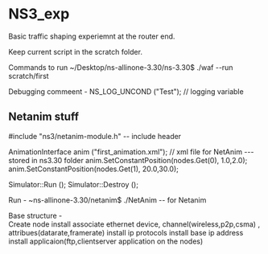 # NS3_exp

Basic traffic shaping experiemnt at the router end. 

Keep current script in the scratch folder.

Commands to run ~/Desktop/ns-allinone-3.30/ns-3.30$ ./waf --run scratch/first

Debugging commeent - NS_LOG_UNCOND ("Test");  // logging variable

## Netanim stuff

#include "ns3/netanim-module.h" -- include header

  AnimationInterface anim ("first_animation.xml");     // xml file for NetAnim --- stored in ns3.30 folder
  anim.SetConstantPosition(nodes.Get(0), 1.0,2.0);
  anim.SetConstantPosition(nodes.Get(1), 20.0,30.0);

  Simulator::Run ();
  Simulator::Destroy ();
  
Run - ~ns-allinone-3.30/netanim$ ./NetAnim         -- for Netanim

Base structure -  
Create node 
install associate ethernet device, channel(wireless,p2p,csma) , attribues(datarate,framerate)
install ip protocols
install base ip address
install applicaion(ftp,clientserver application on the nodes)
